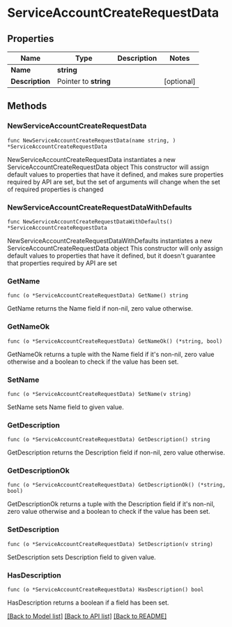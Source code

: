 # ServiceAccountCreateRequestData

## Properties

Name | Type | Description | Notes
------------ | ------------- | ------------- | -------------
**Name** | **string** |  | 
**Description** | Pointer to **string** |  | [optional] 

## Methods

### NewServiceAccountCreateRequestData

`func NewServiceAccountCreateRequestData(name string, ) *ServiceAccountCreateRequestData`

NewServiceAccountCreateRequestData instantiates a new ServiceAccountCreateRequestData object
This constructor will assign default values to properties that have it defined,
and makes sure properties required by API are set, but the set of arguments
will change when the set of required properties is changed

### NewServiceAccountCreateRequestDataWithDefaults

`func NewServiceAccountCreateRequestDataWithDefaults() *ServiceAccountCreateRequestData`

NewServiceAccountCreateRequestDataWithDefaults instantiates a new ServiceAccountCreateRequestData object
This constructor will only assign default values to properties that have it defined,
but it doesn't guarantee that properties required by API are set

### GetName

`func (o *ServiceAccountCreateRequestData) GetName() string`

GetName returns the Name field if non-nil, zero value otherwise.

### GetNameOk

`func (o *ServiceAccountCreateRequestData) GetNameOk() (*string, bool)`

GetNameOk returns a tuple with the Name field if it's non-nil, zero value otherwise
and a boolean to check if the value has been set.

### SetName

`func (o *ServiceAccountCreateRequestData) SetName(v string)`

SetName sets Name field to given value.


### GetDescription

`func (o *ServiceAccountCreateRequestData) GetDescription() string`

GetDescription returns the Description field if non-nil, zero value otherwise.

### GetDescriptionOk

`func (o *ServiceAccountCreateRequestData) GetDescriptionOk() (*string, bool)`

GetDescriptionOk returns a tuple with the Description field if it's non-nil, zero value otherwise
and a boolean to check if the value has been set.

### SetDescription

`func (o *ServiceAccountCreateRequestData) SetDescription(v string)`

SetDescription sets Description field to given value.

### HasDescription

`func (o *ServiceAccountCreateRequestData) HasDescription() bool`

HasDescription returns a boolean if a field has been set.


[[Back to Model list]](../README.md#documentation-for-models) [[Back to API list]](../README.md#documentation-for-api-endpoints) [[Back to README]](../README.md)


